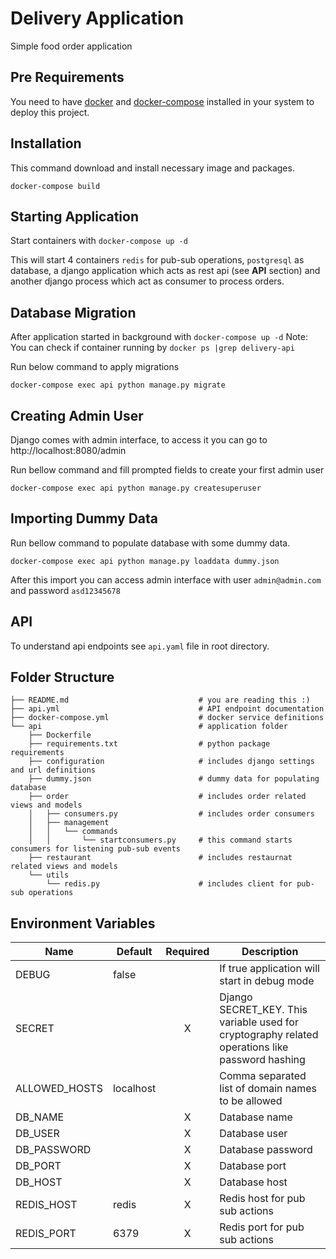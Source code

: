 # Delivery Application

Simple food order application

## Pre Requirements

You need to have [docker](https://www.docker.com) and [docker-compose](https://docs.docker.com/compose/install/) 
installed in your system to deploy this project.

## Installation

This command download and install necessary image and packages.

```
docker-compose build
```

## Starting Application

Start containers with `docker-compose up -d`

This will start 4 containers `redis` for pub-sub operations, `postgresql` as database, a django application which 
acts as rest api (see **API** section) and another django process which act as consumer to process orders.

## Database Migration

After application started in background with `docker-compose up -d`
Note: You can check if container running by `docker ps |grep delivery-api`

Run below command to apply migrations

```shell
docker-compose exec api python manage.py migrate
```

## Creating Admin User

Django comes with admin interface, to access it you can go to http://localhost:8080/admin

Run bellow command and fill prompted fields to create your first admin user

```shell
docker-compose exec api python manage.py createsuperuser
```

## Importing Dummy Data

Run bellow command to populate database with some dummy data.

```shell
docker-compose exec api python manage.py loaddata dummy.json
```

After this import you can access admin interface with user `admin@admin.com` and password `asd12345678`

## API

To understand api endpoints see `api.yaml` file in root directory.

## Folder Structure

```
├── README.md                             # you are reading this :)
├── api.yml                               # API endpoint documentation
├── docker-compose.yml                    # docker service definitions
└── api                                   # application folder
    ├── Dockerfile
    ├── requirements.txt                  # python package requirements
    ├── configuration                     # includes django settings and url definitions
    ├── dummy.json                        # dummy data for populating database 
    ├── order                             # includes order related views and models
    │   ├── consumers.py                  # includes order consumers
    │   ├── management
    │   │   └── commands
    │   │       └── startconsumers.py     # this command starts consumers for listening pub-sub events
    ├── restaurant                        # includes restaurnat related views and models
    └── utils
        └── redis.py                      # includes client for pub-sub operations
```

## Environment Variables

| Name          | Default   | Required | Description                                                                                     |
|---------------|-----------|:--------:|-------------------------------------------------------------------------------------------------|
| DEBUG         | false     |          | If true application will start in debug mode                                                    |
| SECRET        |           | X        | Django SECRET_KEY. This variable used for cryptography related operations like password hashing |
| ALLOWED_HOSTS | localhost |          | Comma separated list of domain names to be allowed                                              |
| DB_NAME       |           | X        | Database name                                                                                   |
| DB_USER       |           | X        | Database user                                                                                   |
| DB_PASSWORD   |           | X        | Database password                                                                               |
| DB_PORT       |           | X        | Database port                                                                                   |
| DB_HOST       |           | X        | Database host                                                                                   |
| REDIS_HOST    | redis     | X        | Redis host for pub sub actions                                                                  |
| REDIS_PORT    | 6379      | X        | Redis port for pub sub actions                                                                  |
